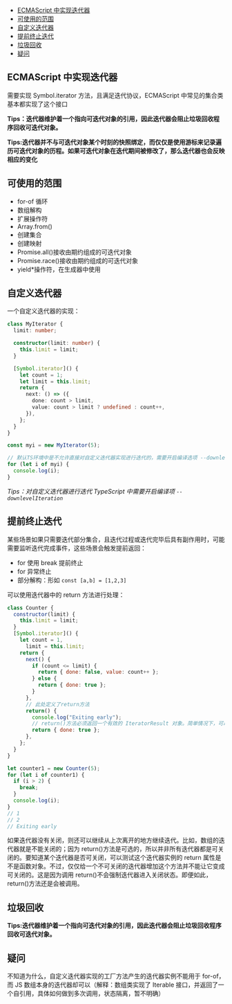 <!-- START doctoc generated TOC please keep comment here to allow auto update -->
<!-- DON'T EDIT THIS SECTION, INSTEAD RE-RUN doctoc TO UPDATE -->

- [ECMAScript 中实现迭代器](#ecmascript-%E4%B8%AD%E5%AE%9E%E7%8E%B0%E8%BF%AD%E4%BB%A3%E5%99%A8)
- [可使用的范围](#%E5%8F%AF%E4%BD%BF%E7%94%A8%E7%9A%84%E8%8C%83%E5%9B%B4)
- [自定义迭代器](#%E8%87%AA%E5%AE%9A%E4%B9%89%E8%BF%AD%E4%BB%A3%E5%99%A8)
- [提前终止迭代](#%E6%8F%90%E5%89%8D%E7%BB%88%E6%AD%A2%E8%BF%AD%E4%BB%A3)
- [垃圾回收](#%E5%9E%83%E5%9C%BE%E5%9B%9E%E6%94%B6)
- [疑问](#%E7%96%91%E9%97%AE)

<!-- END doctoc generated TOC please keep comment here to allow auto update -->

## ECMAScript 中实现迭代器

需要实现 Symbol.iterator 方法，且满足迭代协议，ECMAScript 中常见的集合类基本都实现了这个接口

**Tips：迭代器维护着一个指向可迭代对象的引用，因此迭代器会阻止垃圾回收程序回收可迭代对象。**

**Tips:迭代器并不与可迭代对象某个时刻的快照绑定，而仅仅是使用游标来记录遍历可迭代对象的历程。如果可迭代对象在迭代期间被修改了，那么迭代器也会反映相应的变化**

## 可使用的范围

- for-of 循环
- 数组解构
- 扩展操作符
- Array.from()
- 创建集合
- 创建映射
- Promise.all()接收由期约组成的可迭代对象
- Promise.race()接收由期约组成的可迭代对象
- yield\*操作符，在生成器中使用

## 自定义迭代器

一个自定义迭代器的实现：

```ts
class MyIterator {
  limit: number;

  constructor(limit: number) {
    this.limit = limit;
  }

  [Symbol.iterator]() {
    let count = 1;
    let limit = this.limit;
    return {
      next: () => ({
        done: count > limit,
        value: count > limit ? undefined : count++,
      }),
    };
  }
}

const myi = new MyIterator(5);

// 默认TS环境中是不允许直接对自定义迭代器实现进行迭代的，需要开启编译选项 --downlevelIteration
for (let i of myi) {
  console.log(i);
}
```

_Tips：对自定义迭代器进行迭代 TypeScript 中需要开启编译项 `--downlevelIteration`_

## 提前终止迭代

某些场景如果只需要迭代部分集合，且迭代过程或迭代完毕后具有副作用时，可能需要监听迭代完成事件，这些场景会触发提前返回：

- for 使用 break 提前终止
- for 异常终止
- 部分解构：形如 `const [a,b] = [1,2,3]`

可以使用迭代器中的 return 方法进行处理：

```js
class Counter {
  constructor(limit) {
    this.limit = limit;
  }
  [Symbol.iterator]() {
    let count = 1,
      limit = this.limit;
    return {
      next() {
        if (count <= limit) {
          return { done: false, value: count++ };
        } else {
          return { done: true };
        }
      },
      // 此处定义了return方法
      return() {
        console.log("Exiting early");
        // return()方法必须返回一个有效的 IteratorResult 对象。简单情况下，可以只返回{ done: true }。
        return { done: true };
      },
    };
  }
}

let counter1 = new Counter(5);
for (let i of counter1) {
  if (i > 2) {
    break;
  }
  console.log(i);
}
// 1
// 2
// Exiting early
```

如果迭代器没有关闭，则还可以继续从上次离开的地方继续迭代。比如，数组的迭代器就是不能关闭的；因为 return()方法是可选的，所以并非所有迭代器都是可关闭的。要知道某个迭代器是否可关闭，可以测试这个迭代器实例的 return 属性是不是函数对象。不过，仅仅给一个不可关闭的迭代器增加这个方法并不能让它变成可关闭的。这是因为调用 return()不会强制迭代器进入关闭状态。即便如此，return()方法还是会被调用。

## 垃圾回收

**Tips:迭代器维护着一个指向可迭代对象的引用，因此迭代器会阻止垃圾回收程序回收可迭代对象。**

## 疑问

不知道为什么，自定义迭代器实现的工厂方法产生的迭代器实例不能用于 for-of，而 JS 数组本身的迭代器却可以（解释：数组类实现了 Iterable 接口，并返回了一个自引用，具体如何做到多次调用，状态隔离，暂不明确）
